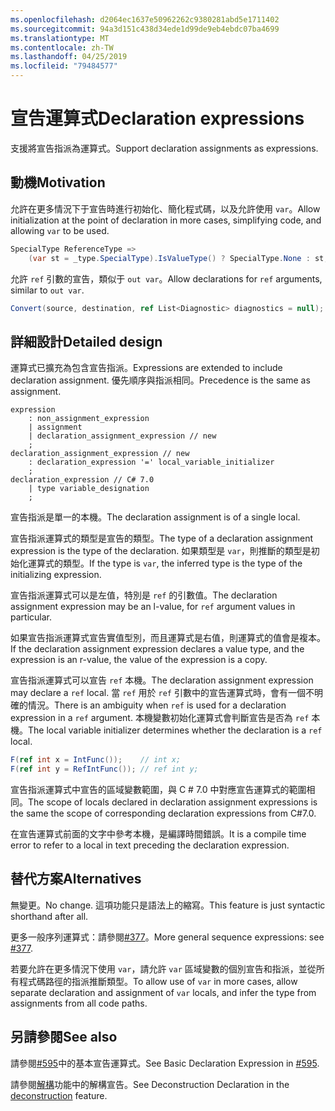 ```yaml
---
ms.openlocfilehash: d2064ec1637e50962262c9380281abd5e1711402
ms.sourcegitcommit: 94a3d151c438d34ede1d99de9eb4ebdc07ba4699
ms.translationtype: MT
ms.contentlocale: zh-TW
ms.lasthandoff: 04/25/2019
ms.locfileid: "79484577"
---
```

# <a name="declaration-expressions"></a><span data-ttu-id="45a24-101">宣告運算式</span><span class="sxs-lookup"><span data-stu-id="45a24-101">Declaration expressions</span></span>

<span data-ttu-id="45a24-102">支援將宣告指派為運算式。</span><span class="sxs-lookup"><span data-stu-id="45a24-102">Support declaration assignments as expressions.</span></span>

## <a name="motivation"></a><span data-ttu-id="45a24-103">動機</span><span class="sxs-lookup"><span data-stu-id="45a24-103">Motivation</span></span>
[motivation]: #motivation

<span data-ttu-id="45a24-104">允許在更多情況下于宣告時進行初始化、簡化程式碼，以及允許使用 `var`。</span><span class="sxs-lookup"><span data-stu-id="45a24-104">Allow initialization at the point of declaration in more cases, simplifying code, and allowing `var` to be used.</span></span>

```csharp
SpecialType ReferenceType =>
    (var st = _type.SpecialType).IsValueType() ? SpecialType.None : st;
```

<span data-ttu-id="45a24-105">允許 `ref` 引數的宣告，類似于 `out var`。</span><span class="sxs-lookup"><span data-stu-id="45a24-105">Allow declarations for `ref` arguments, similar to `out var`.</span></span>

```csharp
Convert(source, destination, ref List<Diagnostic> diagnostics = null);
```

## <a name="detailed-design"></a><span data-ttu-id="45a24-106">詳細設計</span><span class="sxs-lookup"><span data-stu-id="45a24-106">Detailed design</span></span>
[design]: #detailed-design

<span data-ttu-id="45a24-107">運算式已擴充為包含宣告指派。</span><span class="sxs-lookup"><span data-stu-id="45a24-107">Expressions are extended to include declaration assignment.</span></span> <span data-ttu-id="45a24-108">優先順序與指派相同。</span><span class="sxs-lookup"><span data-stu-id="45a24-108">Precedence is the same as assignment.</span></span>

```antlr
expression
    : non_assignment_expression
    | assignment
    | declaration_assignment_expression // new
    ;
declaration_assignment_expression // new
    : declaration_expression '=' local_variable_initializer
    ;
declaration_expression // C# 7.0
    | type variable_designation
    ;
```

<span data-ttu-id="45a24-109">宣告指派是單一的本機。</span><span class="sxs-lookup"><span data-stu-id="45a24-109">The declaration assignment is of a single local.</span></span>

<span data-ttu-id="45a24-110">宣告指派運算式的類型是宣告的類型。</span><span class="sxs-lookup"><span data-stu-id="45a24-110">The type of a declaration assignment expression is the type of the declaration.</span></span>
<span data-ttu-id="45a24-111">如果類型是 `var`，則推斷的類型是初始化運算式的類型。</span><span class="sxs-lookup"><span data-stu-id="45a24-111">If the type is `var`, the inferred type is the type of the initializing expression.</span></span> 

<span data-ttu-id="45a24-112">宣告指派運算式可以是左值，特別是 `ref` 的引數值。</span><span class="sxs-lookup"><span data-stu-id="45a24-112">The declaration assignment expression may be an l-value, for `ref` argument values in particular.</span></span>

<span data-ttu-id="45a24-113">如果宣告指派運算式宣告實值型別，而且運算式是右值，則運算式的值會是複本。</span><span class="sxs-lookup"><span data-stu-id="45a24-113">If the declaration assignment expression declares a value type, and the expression is an r-value, the value of the expression is a copy.</span></span>

<span data-ttu-id="45a24-114">宣告指派運算式可以宣告 `ref` 本機。</span><span class="sxs-lookup"><span data-stu-id="45a24-114">The declaration assignment expression may declare a `ref` local.</span></span>
<span data-ttu-id="45a24-115">當 `ref` 用於 `ref` 引數中的宣告運算式時，會有一個不明確的情況。</span><span class="sxs-lookup"><span data-stu-id="45a24-115">There is an ambiguity when `ref` is used for a declaration expression in a `ref` argument.</span></span>
<span data-ttu-id="45a24-116">本機變數初始化運算式會判斷宣告是否為 `ref` 本機。</span><span class="sxs-lookup"><span data-stu-id="45a24-116">The local variable initializer determines whether the declaration is a `ref` local.</span></span>

```csharp
F(ref int x = IntFunc());    // int x;
F(ref int y = RefIntFunc()); // ref int y;
```

<span data-ttu-id="45a24-117">宣告指派運算式中宣告的區域變數範圍，與 C # 7.0 中對應宣告運算式的範圍相同。</span><span class="sxs-lookup"><span data-stu-id="45a24-117">The scope of locals declared in declaration assignment expressions is the same the scope of corresponding declaration expressions from C#7.0.</span></span>

<span data-ttu-id="45a24-118">在宣告運算式前面的文字中參考本機，是編譯時間錯誤。</span><span class="sxs-lookup"><span data-stu-id="45a24-118">It is a compile time error to refer to a local in text preceding the declaration expression.</span></span>

## <a name="alternatives"></a><span data-ttu-id="45a24-119">替代方案</span><span class="sxs-lookup"><span data-stu-id="45a24-119">Alternatives</span></span>
[alternatives]: #alternatives
<span data-ttu-id="45a24-120">無變更。</span><span class="sxs-lookup"><span data-stu-id="45a24-120">No change.</span></span> <span data-ttu-id="45a24-121">這項功能只是語法上的縮寫。</span><span class="sxs-lookup"><span data-stu-id="45a24-121">This feature is just syntactic shorthand after all.</span></span>

<span data-ttu-id="45a24-122">更多一般序列運算式：請參閱[#377](https://github.com/dotnet/csharplang/issues/377)。</span><span class="sxs-lookup"><span data-stu-id="45a24-122">More general sequence expressions: see [#377](https://github.com/dotnet/csharplang/issues/377).</span></span>

<span data-ttu-id="45a24-123">若要允許在更多情況下使用 `var`，請允許 `var` 區域變數的個別宣告和指派，並從所有程式碼路徑的指派推斷類型。</span><span class="sxs-lookup"><span data-stu-id="45a24-123">To allow use of `var` in more cases, allow separate declaration and assignment of `var` locals, and infer the type from assignments from all code paths.</span></span>

## <a name="see-also"></a><span data-ttu-id="45a24-124">另請參閱</span><span class="sxs-lookup"><span data-stu-id="45a24-124">See also</span></span>
[see-also]: #see-also
<span data-ttu-id="45a24-125">請參閱[#595](https://github.com/dotnet/csharplang/issues/595)中的基本宣告運算式。</span><span class="sxs-lookup"><span data-stu-id="45a24-125">See Basic Declaration Expression in [#595](https://github.com/dotnet/csharplang/issues/595).</span></span>

<span data-ttu-id="45a24-126">請參閱[解構](https://github.com/dotnet/roslyn/blob/master/docs/features/deconstruction.md)功能中的解構宣告。</span><span class="sxs-lookup"><span data-stu-id="45a24-126">See Deconstruction Declaration in the [deconstruction](https://github.com/dotnet/roslyn/blob/master/docs/features/deconstruction.md) feature.</span></span>
